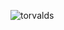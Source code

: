 

<p><img align="left" src="https://github-readme-stats.vercel.app/api/top-langs?username=torvalds&show_icons=true&locale=en&layout=compact" alt="torvalds" /></p>




